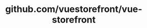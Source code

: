 ---
layout: post
title: github.com/vuestorefront/vue-storefront
categories: link
tags: [انگلیسی, برنامه‌نویسی]
---